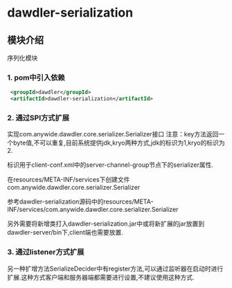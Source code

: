 # dawdler-serialization

## 模块介绍

序列化模块

### 1. pom中引入依赖

```xml
 <groupId>dawdler</groupId>
 <artifactId>dawdler-serialization</artifactId>
```

### 2. 通过SPI方式扩展

实现com.anywide.dawdler.core.serializer.Serializer接口
注意：key方法返回一个byte值,不可以重复,目前系统提供jdk,kryo两种方式,jdk的标识为1,kryo的标识为2.

标识用于client-conf.xml中的server-channel-group节点下的serializer属性.

在resources/META-INF/services下创建文件
com.anywide.dawdler.core.serializer.Serializer

参考dawdler-serialization源码中的resources/META-INF/services/com.anywide.dawdler.core.serializer.Serializer

另外需要将新增类打入dawdler-serialization.jar中或将新扩展的jar放置到dawdler-server/bin下,client端也需要放置.

### 3. 通过listener方式扩展

另一种扩增方法SerializeDecider中有register方法,可以通过监听器在启动时进行扩展.这种方式客户端和服务器端都需要进行设置,不建议使用这种方式.
